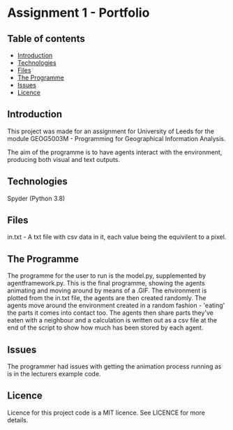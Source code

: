 # Assignment 1 - Portfolio

## Table of contents
* [Introduction](#introduction)
* [Technologies](#technologies)
* [Files](#Files)
* [The Programme](#TheProgramme)
* [Issues](#Issues)
* [Licence](#licence)

## Introduction
This project was made for an assignment for University of Leeds for the module GEOG5003M - Programming for Geographical Information Analysis.

The aim of the programme is to have agents interact with the environment, producing both visual and text outputs.

## Technologies
Spyder (Python 3.8)

## Files
in.txt - A txt file with csv data in it, each value being the equivilent to a pixel.

## The Programme
The programme for the user to run is the model.py, supplemented by agentframework.py.
This is the final programme, showing the agents animating and moving around by means of a .GIF.
The environment is plotted from the in.txt file, the agents are then created randomly.
The agents move around the environment created in a random fashion - 'eating' the parts it comes into contact too.
The agents then share parts they've eaten with a neighbour and a calculation is written out as a csv file at the end of the script to show how much has been stored by each agent.

## Issues
The programmer had issues with getting the animation process running as is in the lecturers example code.

## Licence
Licence for this project code is a MIT licence. See LICENCE for more details.
